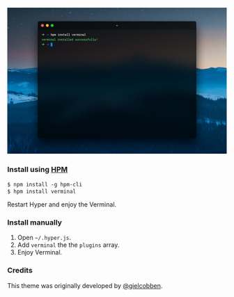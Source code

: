 ![](assets/screenshot.png)

### Install using [HPM](https://github.com/zeit/hpm)
```
$ npm install -g hpm-cli
$ hpm install verminal
```

Restart Hyper and enjoy the Verminal.

### Install manually
1. Open `~/.hyper.js`.
2. Add `verminal` the the `plugins` array. 
3. Enjoy Verminal.

### Credits
This theme was originally developed by [@gielcobben](https://github.com/gielcobben).
